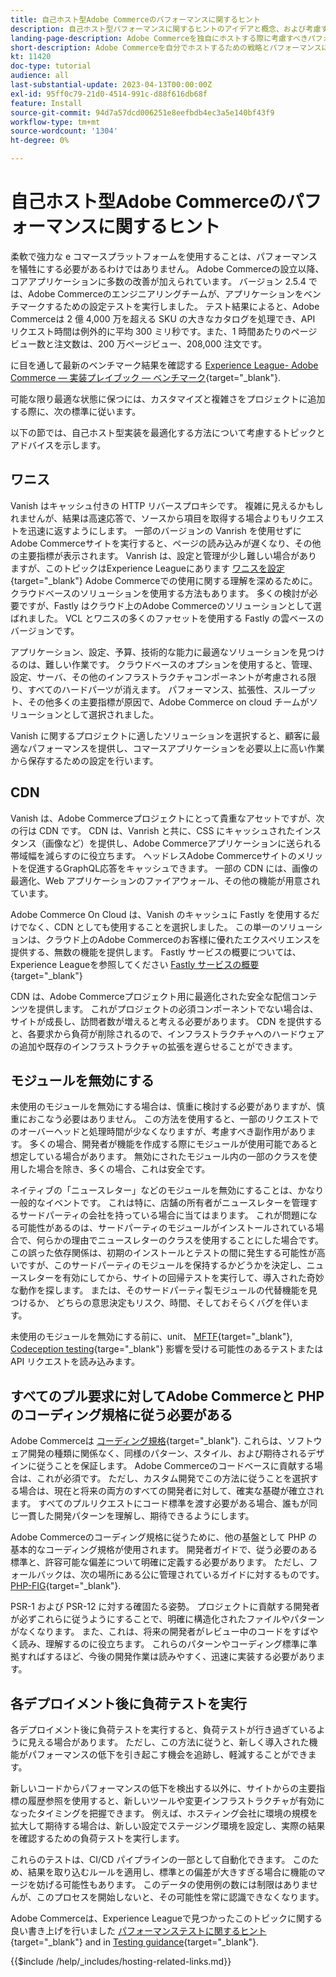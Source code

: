 ```yaml
---
title: 自己ホスト型Adobe Commerceのパフォーマンスに関するヒント
description: 自己ホスト型パフォーマンスに関するヒントのアイデアと概念、および考慮すべきベストプラクティスについて説明します。
landing-page-description: Adobe Commerceを独自にホストする際に考慮すべきパフォーマンスに関するヒントの概念と事項について説明します。
short-description: Adobe Commerceを自分でホストするための戦略とパフォーマンスに関するヒントの概念について説明します。
kt: 11420
doc-type: tutorial
audience: all
last-substantial-update: 2023-04-13T00:00:00Z
exl-id: 95ff0c79-21d0-4514-991c-d88f616db68f
feature: Install
source-git-commit: 94d7a57dcd006251e8eefbdb4ec3a5e140bf43f9
workflow-type: tm+mt
source-wordcount: '1304'
ht-degree: 0%

---
```


# 自己ホスト型Adobe Commerceのパフォーマンスに関するヒント

柔軟で強力な e コマースプラットフォームを使用することは、パフォーマンスを犠牲にする必要があるわけではありません。 Adobe Commerceの設立以降、コアアプリケーションに多数の改善が加えられています。 バージョン 2.5.4 では、Adobe Commerceのエンジニアリングチームが、アプリケーションをベンチマークするための設定テストを実行しました。 テスト結果によると、Adobe Commerceは 2 億 4,000 万を超える SKU の大きなカタログを処理でき、API リクエスト時間は例外的に平均 300 ミリ秒です。また、1 時間あたりのページビュー数と注文数は、200 万ページビュー、208,000 注文です。

に目を通して最新のベンチマーク結果を確認する [Experience League- Adobe Commerce — 実装プレイブック — ベンチマーク](https://experienceleague.adobe.com/docs/commerce-operations/implementation-playbook/infrastructure/performance/benchmarks.html){target="_blank"}.

可能な限り最適な状態に保つには、カスタマイズと複雑さをプロジェクトに追加する際に、次の標準に従います。

以下の節では、自己ホスト型実装を最適化する方法について考慮するトピックとアドバイスを示します。

## ワニス

Vanish はキャッシュ付きの HTTP リバースプロキシです。 複雑に見えるかもしれませんが、結果は高速応答で、ソースから項目を取得する場合よりもリクエストを迅速に返すようにします。 一部のバージョンの Vanrish を使用せずにAdobe Commerceサイトを実行すると、ページの読み込みが遅くなり、その他の主要指標が表示されます。 Vanrish は、設定と管理が少し難しい場合がありますが、このトピックはExperience Leagueにあります [ワニスを設定](https://experienceleague.adobe.com/docs/commerce-operations/configuration-guide/cache/varnish/config-varnish.html){target="_blank"} Adobe Commerceでの使用に関する理解を深めるために。 クラウドベースのソリューションを使用する方法もあります。 多くの検討が必要ですが、Fastly はクラウド上のAdobe Commerceのソリューションとして選ばれました。 VCL とワニスの多くのファセットを使用する Fastly の雲ベースのバージョンです。

アプリケーション、設定、予算、技術的な能力に最適なソリューションを見つけるのは、難しい作業です。 クラウドベースのオプションを使用すると、管理、設定、サーバ、その他のインフラストラクチャコンポーネントが考慮される限り、すべてのハードパーツが消えます。 パフォーマンス、拡張性、スループット、その他多くの主要指標が原因で、Adobe Commerce on cloud チームがソリューションとして選択されました。

Vanish に関するプロジェクトに適したソリューションを選択すると、顧客に最適なパフォーマンスを提供し、コマースアプリケーションを必要以上に高い作業から保存するための設定を行います。

## CDN

Vanish は、Adobe Commerceプロジェクトにとって貴重なアセットですが、次の行は CDN です。 CDN は、Vanrish と共に、CSS にキャッシュされたインスタンス（画像など）を提供し、Adobe Commerceアプリケーションに送られる帯域幅を減らすのに役立ちます。 ヘッドレスAdobe Commerceサイトのメリットを促進するGraphQL応答をキャッシュできます。 一部の CDN には、画像の最適化、Web アプリケーションのファイアウォール、その他の機能が用意されています。

Adobe Commerce On Cloud は、Vanish のキャッシュに Fastly を使用するだけでなく、CDN としても使用することを選択しました。 この単一のソリューションは、クラウド上のAdobe Commerceのお客様に優れたエクスペリエンスを提供する、無数の機能を提供します。 Fastly サービスの概要については、Experience Leagueを参照してください [Fastly サービスの概要](https://experienceleague.adobe.com/docs/commerce-cloud-service/user-guide/cdn/fastly.html){target="_blank"}

CDN は、Adobe Commerceプロジェクト用に最適化された安全な配信コンテンツを提供します。 これがプロジェクトの必須コンポーネントでない場合は、サイトが成長し、訪問者数が増えると考える必要があります。 CDN を提供すると、各要求から負荷が削除されるので、インフラストラクチャへのハードウェアの追加や既存のインフラストラクチャの拡張を遅らせることができます。

## モジュールを無効にする

未使用のモジュールを無効にする場合は、慎重に検討する必要がありますが、慎重におこなう必要はありません。 この方法を使用すると、一部のリクエストでのオーバーヘッドと処理時間が少なくなりますが、考慮すべき副作用があります。 多くの場合、開発者が機能を作成する際にモジュールが使用可能であると想定している場合があります。 無効にされたモジュール内の一部のクラスを使用した場合を除き、多くの場合、これは安全です。

ネイティブの「ニュースレター」などのモジュールを無効にすることは、かなり一般的なイベントです。 これは特に、店舗の所有者がニュースレターを管理するサードパーティの会社を持っている場合に当てはまります。 これが問題になる可能性があるのは、サードパーティのモジュールがインストールされている場合で、何らかの理由でニュースレターのクラスを使用することにした場合です。 この誤った依存関係は、初期のインストールとテストの間に発生する可能性が高いですが、このサードパーティのモジュールを保持するかどうかを決定し、ニュースレターを有効にしてから、サイトの回帰テストを実行して、導入された奇妙な動作を探します。 または、そのサードパーティ製モジュールの代替機能を見つけるか、 どちらの意思決定もリスク、時間、そしておそらくバグを伴います。

未使用のモジュールを無効にする前に、unit、 [MFTF](https://developer.adobe.com/commerce/cloud-tools/docker/test/application-testing/){target="_blank"}, [Codeception testing](https://developer.adobe.com/commerce/cloud-tools/docker/test/code-testing/){targe="_blank"} 影響を受ける可能性のあるテストまたは API リクエストを読み込みます。

## すべてのプル要求に対してAdobe Commerceと PHP のコーディング規格に従う必要がある

Adobe Commerceは [コーディング規格](https://developer.adobe.com/commerce/php/coding-standards/){target="_blank"}. これらは、ソフトウェア開発の種類に関係なく、同様のパターン、スタイル、および期待されるデザインに従うことを保証します。 Adobe Commerceのコードベースに貢献する場合は、これが必須です。 ただし、カスタム開発でこの方法に従うことを選択する場合は、現在と将来の両方のすべての開発者に対して、確実な基礎が確立されます。 すべてのプルリクエストにコード標準を渡す必要がある場合、誰もが同じ一貫した開発パターンを理解し、期待できるようにします。

Adobe Commerceのコーディング規格に従うために、他の基盤として PHP の基本的なコーディング規格が使用されます。 開発者ガイドで、従う必要のある標準と、許容可能な偏差について明確に定義する必要があります。 ただし、フォールバックは、次の場所にある公に管理されているガイドに対するものです。 [PHP-FIG](https://www.php-fig.org){target="_blank"}.

PSR-1 および PSR-12 に対する確固たる姿勢。 プロジェクトに貢献する開発者が必ずこれらに従うようにすることで、明確に構造化されたファイルやパターンがなくなります。 また、これは、将来の開発者がレビュー中のコードをすばやく読み、理解するのに役立ちます。 これらのパターンやコーディング標準に準拠すればするほど、今後の開発作業は読みやすく、迅速に実装する必要があります。

## 各デプロイメント後に負荷テストを実行

各デプロイメント後に負荷テストを実行すると、負荷テストが行き過ぎているように見える場合があります。 ただし、この方法に従うと、新しく導入された機能がパフォーマンスの低下を引き起こす機会を追跡し、軽減することができます。

新しいコードからパフォーマンスの低下を検出する以外に、サイトからの主要指標の履歴参照を使用すると、新しいツールや変更インフラストラクチャが有効になったタイミングを把握できます。 例えば、ホスティング会社に環境の規模を拡大して期待する場合は、新しい設定でステージング環境を設定し、実際の結果を確認するための負荷テストを実行します。

これらのテストは、CI/CD パイプラインの一部として自動化できます。 このため、結果を取り込むルールを適用し、標準との偏差が大きすぎる場合に機能のマージを妨げる可能性もあります。 このデータの使用例の数には制限はありませんが、このプロセスを開始しないと、その可能性を常に認識できなくなります。

Adobe Commerceは、Experience Leagueで見つかったこのトピックに関する良い書き上げを行いました [パフォーマンステストに関するヒント](https://experienceleague.adobe.com/docs/commerce-operations/deliver-commerce-at-scale/launch.html){target="_blank"} and in [Testing guidance](https://experienceleague.adobe.com/docs/commerce-cloud-service/user-guide/develop/test/guidance.html){target="_blank"}.

{{$include /help/_includes/hosting-related-links.md}}
